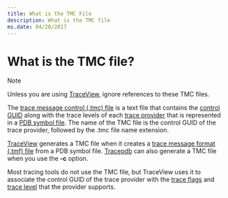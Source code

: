 ```yaml
---
title: What is the TMC File
description: What is the TMC file
ms.date: 04/20/2017
---
```


# What is the TMC file?

> [!NOTE]
> Unless you are using [TraceView](traceview.md), ignore references to these TMC files.

The [trace message control (.tmc) file](trace-message-control-file.md) is a text file that contains the [control GUID](control-guid.md) along with the trace levels of each [trace provider](trace-provider.md) that is represented in a [PDB symbol file](pdb-symbol-files.md). The name of the TMC file is the control GUID of the trace provider, followed by the .tmc file name extension.

[TraceView](traceview.md) generates a TMC file when it creates a [trace message format (.tmf) file](trace-message-format-file.md) from a PDB symbol file. [Tracepdb](tracepdb.md) can also generate a TMC file when you use the **-c** option.

Most tracing tools do not use the TMC file, but TraceView uses it to associate the control GUID of the trace provider with the [trace flags](trace-flags.md) and [trace level](trace-level.md) that the provider supports.
